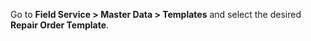 Go to **Field Service > Master Data > Templates** and select the desired
**Repair Order Template**.

